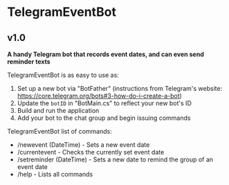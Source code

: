 # TelegramEventBot
## v1.0

**A handy Telegram bot that records event dates, and can even send reminder texts**

TelegramEventBot is as easy to use as:  
1. Set up a new bot via "BotFather" (instructions from Telegram's website: https://core.telegram.org/bots#3-how-do-i-create-a-bot)
2. Update the `botID` in "BotMain.cs" to reflect your new bot's ID
3. Build and run the application
4. Add your bot to the chat group and begin issuing commands  

TelegramEventBot list of commands:
* /newevent (DateTime) - Sets a new event date
* /currentevent - Checks the currently set event date
* /setreminder (DateTime) - Sets a new date to remind the group of an event date
* /help - Lists all commands
